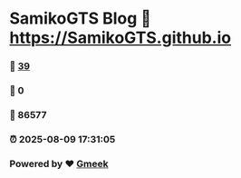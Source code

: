 # SamikoGTS Blog :link: https://SamikoGTS.github.io 
### :page_facing_up: [39](https://SamikoGTS.github.io/tag.html) 
### :speech_balloon: 0 
### :hibiscus: 86577 
### :alarm_clock: 2025-08-09 17:31:05 
### Powered by :heart: [Gmeek](https://github.com/Meekdai/Gmeek)
